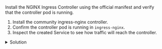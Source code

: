 Install the NGINX Ingress Controller using the official manifest and verify that the controller pod is running.

1. Install the community ingress-nginx controller.
2. Confirm the controller pod is running in `ingress-nginx`.
3. Inspect the created Service to see how traffic will reach the controller.

<details><summary>Solution</summary>
<br>

```bash
# apply the official manifest
kubectl apply -f https://raw.githubusercontent.com/kubernetes/ingress-nginx/main/deploy/static/provider/cloud/deploy.yaml
```{{exec}}

```bash
# wait for the controller pod to be ready
kubectl -n ingress-nginx wait --for=condition=Available deploy/ingress-nginx-controller --timeout=180s
```{{exec}}

```bash
# list controller pods
kubectl -n ingress-nginx get pods -l app.kubernetes.io/component=controller
```{{exec}}

```bash
# inspect the service exposing the controller
kubectl -n ingress-nginx get svc ingress-nginx-controller
```{{exec}}

> Note: In the Killercoda environment the `EXTERNAL-IP` column displays `<pending>` permanently, because there is no external load balancer available. Use the NodePort listed in the service instead when you need to access the controller.

```bash
# change the service type to NodePort so it is reachable
kubectl -n ingress-nginx patch svc ingress-nginx-controller -p '{"spec":{"type":"NodePort"}}'
```{{exec}}

```bash
# confirm the NodePort that was allocated
kubectl -n ingress-nginx get svc ingress-nginx-controller -o wide
```{{exec}}

```bash
# retrieve the worker node IP and resulting URL
kubectl get nodes -o wide
```{{exec}}

> After the patch, you can reach the ingress controller at `http://<node-ip>:<nodeport>`.

</details>
